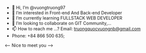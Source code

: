 - 👋 Hi, I’m @vuongtruong97
- 👀 I’m interested in Front-end And Back-end Developer
- 🌱 I’m currently learning FULLSTACK WEB DEVELOPER
- 💞️ I’m looking to collaborate on GIT Community,...
- 📫 How to reach me ...?  Email: truongquocvuongnb@gmail.com
- Phone: +84 866 500 635;

<-- Nice to meet you -->
